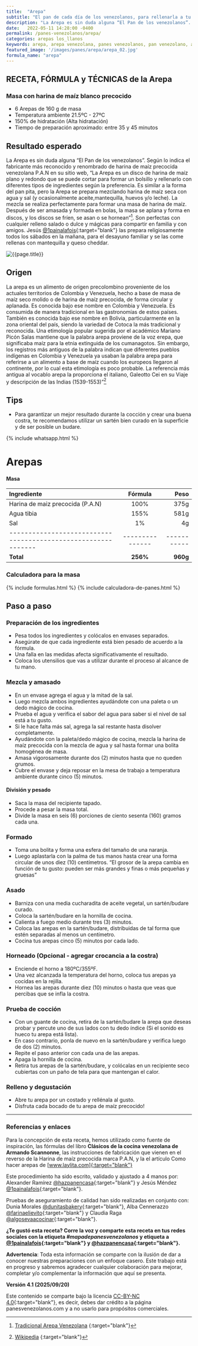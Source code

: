 ```yaml
---
title:  "Arepa"
subtitle: "El pan de cada día de los venezolanos, para rellenarla a tu gusto."
description: "La Arepa es sin duda alguna “El Pan de los venezolanos”. Hecha con harina de maíz precocida y rellena a tu gusto. Cuando no hay mucho tiempo haz una arepa para resolver."
date:   2022-05-11 14:28:00 -0400
permalink: /panes-venezolanos/arepa/
categories: arepas los_llanos
keywords: arepa, arepa venezolana, panes venezolanos, pan venezolano, arepa receta, arepa ingredientes, panadería, panadería venezolana, recetas de pan venezolano, panes venezolanos, arepas a la plancha
featured_image: '/images/panes/arepa/arepa_02.jpg'
formula_name: "arepa"
---
```


## RECETA, FÓRMULA y TÉCNICAS de la Arepa

### Masa con harina de maíz blanco precocido

- 6 Arepas de 160 g de masa
- Temperatura ambiente 21.5ºC - 27ºC
- 150% de hidratación (Alta hidratación)
- Tiempo de preparación aproximado: entre 35 y 45 minutos

## Resultado esperado

La Arepa es sin duda alguna “El Pan de los venezolanos”. Según lo indica el fabricante más reconocido y renombrado de harina de maíz precocida venezolana P.A.N en su sitio web, “La Arepa es un disco de harina de maíz plano y redondo que se puede cortar para formar un bolsillo y rellenarlo con diferentes tipos de ingredientes según la preferencia. Es similar a la forma del pan pita, pero la Arepa se prepara mezclando harina de maíz seca con agua y sal (y ocasionalmente aceite,mantequilla, huevos y/o leche). La mezcla se realiza perfectamente para formar una masa de harina de maíz. Después de ser amasada y formada en bolas, la masa se aplana y forma en discos, y los discos se fríen, se asan o se hornean”[^1]. Son perfectas con cualquier relleno salado o dulce y mágicas para compartir en familia y con amigos. Jesús [@1painalafois]{:target="blank"} las prepara religiosamente todos los sábados en la mañana, para el desayuno familiar y se las come rellenas con mantequilla y queso cheddar.

<img class="post_image post_image_right" src="{{page.featured_image}}" alt="{{page.title}}">

## Origen

La arepa es un alimento de origen precolombino proveniente de los actuales territorios de Colombia y Venezuela, hecho a base de masa de maíz seco molido o de harina de maíz precocida, de forma circular y aplanada. Es conocida bajo ese nombre en Colombia y Venezuela. Es consumida de manera tradicional en las gastronomías de estos países. También es conocida bajo ese nombre en Bolivia, particularmente en la zona oriental del país, siendo la variedad de Cotoca la más tradicional y reconocida. Una etimología popular sugerida por el académico Mariano Picón Salas mantiene que la palabra arepa proviene de la voz erepa, que significaba maíz para la etnia extinguida de los cumanagotos.​ Sin embargo, los registros más antiguos de la palabra indican que diferentes pueblos indígenas en Colombia y Venezuela ya usaban la palabra arepa para referirse a un alimento a base de maíz cuando los europeos llegaron al continente, por lo cual esta etimología es poco probable. La referencia más antigua al vocablo arepa la proporciona el italiano, Galeotto Cei en su Viaje y descripción de las Indias (1539-1553)”[^2]

[^1]: [Tradicional Arepa Venezolana] {:target="blank"}
[^2]: [Wikipedia] {:target="blank"}

## Tips

- Para garantizar un mejor resultado durante la cocción y crear una buena costra, te recomendamos utilizar un sartén bien curado en la superficie y de ser posible un budare.

{% include whatsapp.html %}

<div id="directo"></div>

# Arepas

#### Masa

| Ingrediente                                                  |    Fórmula    |      Peso |
|:-------------------------------------------------------------|:-------------:|----------:|
| Harina de maiz precocida (P.A.N)                             |      100%     |      375g |
| Agua tibia                                                   |      155%     |      581g |
| Sal                                                          |        1%     |        4g |
| -------------------------------------------------------------|---------------|-----------|
| **Total**                                                    |   **256%**    |  **960g** |

### Calculadora para la masa

{% include formulas.html %}
{% include calculadora-de-panes.html %}

## Paso a paso 

<div id="preparacion"></div>

### Preparación de los ingredientes

- Pesa todos los ingredientes y colócalos en envases separados. 
- Asegúrate de que cada ingrediente está bien pesado de acuerdo a la fórmula. 
- Una falla en las medidas afecta significativamente el resultado. 
- Coloca los utensilios que vas a utilizar durante el proceso al alcance de tu mano.

### Mezcla y amasado

- En un envase agrega el agua y la mitad de la sal. 
- Luego mezcla ambos ingredientes ayudándote con una paleta o un dedo mágico de cocina. 
- Prueba el agua y verifica el sabor del agua para saber si el nivel de sal está a tu gusto.
- Si le hace falta más sal, agrega la sal restante hasta disolver completamente. 
- Ayudándote con la paleta/dedo mágico de cocina, mezcla la harina de maíz precocida con la mezcla de agua y sal hasta formar una bolita homogénea de masa. 
- Amasa vigorosamente durante dos (2) minutos hasta que no queden grumos. 
- Cubre el envase y deja reposar en la mesa de trabajo a temperatura ambiente durante cinco (5) minutos.

#### División y pesado 

- Saca la masa del recipiente tapado. 
- Procede a pesar la masa total. 
- Divide la masa en seis (6) porciones de ciento sesenta (160) gramos cada una.

### Formado

- Toma una bolita y forma una esfera del tamaño de una naranja. 
- Luego aplastarla con la palma de tus manos hasta crear una forma circular de unos diez (10) centímetros. “El grosor de la arepa cambia en función de tu gusto: pueden ser más grandes y finas o más pequeñas y gruesas”

### Asado  

- Barniza con una media cucharadita de aceite vegetal, un sartén/budare curado. 
- Coloca la sartén/budare en la hornilla de cocina. 
- Calienta a fuego medio durante tres (3) minutos. 
- Coloca las arepas en la sartén/budare, distribuidas de tal forma que estén separadas al menos un centímetro. 
- Cocina tus arepas cinco (5) minutos por cada lado. 

### Horneado (Opcional - agregar crocancia a la costra)

- Enciende el horno a 180ºC/355ºF. 
- Una vez alcanzada la temperatura del horno, coloca tus arepas ya cocidas en la rejilla.
- Hornea las arepas durante diez (10) minutos o hasta que veas que percibas que se infla la costra.

### Prueba de cocción

- Con un guante de cocina, retira de la sartén/budare la arepa que deseas probar y percute uno de sus lados con tu dedo índice (Si el sonido es hueco tu arepa está lista). 
- En caso contrario, ponla de nuevo en la sartén/budare y verifica luego de dos (2) minutos. 
- Repite el paso anterior con cada una de las arepas. 
- Apaga la hornilla de cocina.
- Retira tus arepas de la sartén/budare, y colócalas en un recipiente seco cubiertas con un paño de tela para que mantengan el calor.

### Relleno y degustación

- Abre tu arepa por un costado y rellénala al gusto.
- Disfruta cada bocado de tu arepa de maíz precocido!

---

### Referencias y enlaces

Para la concepción de esta receta, hemos utilizado como fuente de inspiración, las fórmulas del libro **Clásicos de la cocina venezolana de Armando Scannonne**, las instrucciones de fabricación que vienen en el reverso de la Harina de maíz precocida marca P.A.N, y la el artículo Como hacer arepas de [www.laylita.com]{:target="blank"}

Este procedimiento ha sido escrito, validado y ajustado a 4 manos por: Alexander Ramírez [@hazpanencasa]{:target="blank"} y Jesús Méndez [@1painalafois]{:target="blank"}.

Pruebas de aseguramiento de calidad han sido realizadas en conjunto con: Dunia Morales [@dunitasbakery]{:target="blank"}, Alba Cennerazzo [@farinaelievito]{:target="blank"} y Claudia Raga [@algosevaacocinar]{:target="blank"}.

**¿Te gustó esta receta? Corre la voz y comparte esta receta en tus redes sociales con la etiqueta _#mapadepanesvenezolanos_ y etiqueta a [@1painalafois]{:target="blank"} y [@hazpanencasa]{:target="blank"}.**

**Advertencia**: Toda esta información se comparte con la ilusión de dar a conocer nuestras preparaciones con un enfoque casero. Este trabajo está en progreso y sabremos agradecer cualquier colaboración para mejorar, completar y/o complementar la información que aquí se presenta.

__Versión 4.1 (2025/09/20)__

Este contenido se comparte bajo la licencia [CC-BY-NC 4.0](https://creativecommons.org/licenses/by-nc/4.0/deed.es){:target="blank"}, es decir, debes dar crédito a la página panesvenezolanos.com y a no usarlo para propósitos comerciales.

[@hazpanencasa]: https://www.instagram.com/hazpanencasa
[@1painalafois]: https://www.instagram.com/1painalafois
[@dunitasbakery]: https://www.instagram.com/dunitasbakery
[@farinaelievito]: https://www.instagram.com/farinaelievito
[@algosevaacocinar]: https://www.instagram.com/algosevaacocinar
[Instituto Europeo del PAN]: https://escuelaiepan.com/
[Trina Arocha]: https://www.instagram.com/trinaarocha
[Grupo Académico Panadero y Pastelero de Venezuela]: https://gappvzla.com/
[www.laylita.com]: https://www.laylita.com/recetas/como-hacer-arepas
[Wikipedia]: https://es.wikipedia.org/wiki/Arepa
[Tradicional Arepa Venezolana]: https://es.allofpan.com/recipes/traditional-venezuelan-arepa/
